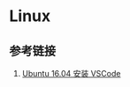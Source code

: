 # Linux

## 参考链接

1. [Ubuntu 16.04 安装 VSCode](https://blog.csdn.net/Among12345/article/details/81874117)
